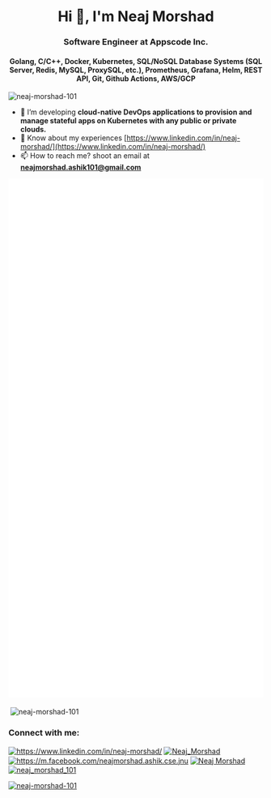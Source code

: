 <h1 align="center">Hi 👋, I'm Neaj Morshad</h1>
<h3 align="center">Software Engineer at Appscode Inc.</h3>
<h4 align="center">Golang, C/C++, Docker, Kubernetes, SQL/NoSQL Database Systems (SQL Server, Redis, MySQL, ProxySQL, etc.), Prometheus, Grafana, Helm, REST API, Git, Github Actions, AWS/GCP</h4>

<p align="left"> <img src="https://komarev.com/ghpvc/?username=neaj-morshad-101&label=Profile%20views&color=0e75b6&style=flat" alt="neaj-morshad-101" /> </p>


- 🌱 I’m developing **cloud-native DevOps applications to provision and manage stateful apps on Kubernetes with any public or private clouds.**
- 📄 Know about my experiences [https://www.linkedin.com/in/neaj-morshad/](https://www.linkedin.com/in/neaj-morshad/)
- 📫 How to reach me? shoot an email at **neajmorshad.ashik101@gmail.com**

![Metrics](https://github.com/Neaj-Morshad-101/Neaj-Morshad-101/blob/main/github-metrics.svg)


<p>&nbsp;<img align="center" src="https://github-readme-stats.vercel.app/api?username=neaj-morshad-101&show_icons=true&locale=en&count_private=true&include_all_commits=true" alt="neaj-morshad-101" /></p>

<h3 align="left">Connect with me:</h3>
<p align="left">
<a href="https://www.linkedin.com/in/neaj-morshad/" target="blank"><img align="center" src="https://raw.githubusercontent.com/rahuldkjain/github-profile-readme-generator/master/src/images/icons/Social/linked-in-alt.svg" alt="https://www.linkedin.com/in/neaj-morshad/" height="30" width="40" /></a>
<a href="https://x.com/Neaj_Morshad" target="blank"><img align="center" src="https://raw.githubusercontent.com/rahuldkjain/github-profile-readme-generator/master/src/images/icons/Social/twitter.svg" alt="Neaj_Morshad" height="30" width="40" /></a>
<a href="https://m.facebook.com/neajmorshad.ashik.cse.jnu" target="blank"><img align="center" src="https://raw.githubusercontent.com/rahuldkjain/github-profile-readme-generator/master/src/images/icons/Social/facebook.svg" alt="https://m.facebook.com/neajmorshad.ashik.cse.jnu" height="30" width="40" /></a>
<a href="https://www.youtube.com/@neajmorshadashik" target="blank"><img align="center" src="https://raw.githubusercontent.com/rahuldkjain/github-profile-readme-generator/master/src/images/icons/Social/youtube.svg" alt="Neaj Morshad" height="30" width="40" /></a>
<a href="https://codeforces.com/profile/neaj_morshad_101" target="blank"><img align="center" src="https://raw.githubusercontent.com/rahuldkjain/github-profile-readme-generator/master/src/images/icons/Social/codeforces.svg" alt="neaj_morshad_101" height="30" width="40" /></a>
</p>

<p> <a href="https://github.com/ryo-ma/github-profile-trophy"><img src="https://github-profile-trophy.vercel.app/?username=neaj-morshad-101&theme=gruvbox&title=-Followers" alt="neaj-morshad-101" /></a> </p>
